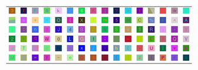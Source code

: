 <table>
<tr>
<td><img src="33.gif"></td>
<td><img src="66.gif"></td>
<td><img src="46.gif"></td>
<td><img src="6F.gif"></td>
<td><img src="6B.gif"></td>
<td><img src="21.gif"></td>
<td><img src="36.gif"></td>
<td><img src="4B.gif"></td>
<td><img src="5D.gif"></td>
<td><img src="3F.gif"></td>
<td><img src="3E.gif"></td>
<td><img src="74.gif"></td>
<td><img src="gr1.gif"></td>
<td><img src="60.gif"></td>
<td><img src="77.gif"></td>
<td><img src="61.gif"></td>
</tr>
<tr>
<td><img src="gr3.gif"></td>
<td><img src="73.gif"></td>
<td><img src="2B.gif"></td>
<td><img src="22.gif"></td>
<td><img src="4F.gif"></td>
<td><img src="7B.gif"></td>
<td><img src="58.gif"></td>
<td><img src="37.gif"></td>
<td><img src="6D.gif"></td>
<td><img src="35.gif"></td>
<td><img src="48.gif"></td>
<td><img src="43.gif"></td>
<td><img src="25.gif"></td>
<td><img src="70.gif"></td>
<td><img src="5E.gif"></td>
<td><img src="41.gif"></td>
</tr>
<tr>
<td><img src="7D.gif"></td>
<td><img src="3A.gif"></td>
<td><img src="6E.gif"></td>
<td><img src="67.gif"></td>
<td><img src="4A.gif"></td>
<td><img src="34.gif"></td>
<td><img src="42.gif"></td>
<td><img src="5A.gif"></td>
<td><img src="39.gif"></td>
<td><img src="53.gif"></td>
<td><img src="75.gif"></td>
<td><img src="24.gif"></td>
<td><img src="52.gif"></td>
<td><img src="6A.gif"></td>
<td><img src="2C.gif"></td>
<td><img src="59.gif"></td>
</tr>
<tr>
<td><img src="32.gif"></td>
<td><img src="27.gif"></td>
<td><img src="71.gif"></td>
<td><img src="57.gif"></td>
<td><img src="30.gif"></td>
<td><img src="4C.gif"></td>
<td><img src="47.gif"></td>
<td><img src="31.gif"></td>
<td><img src="3B.gif"></td>
<td><img src="2A.gif"></td>
<td><img src="5F.gif"></td>
<td><img src="49.gif"></td>
<td><img src="45.gif"></td>
<td><img src="29.gif"></td>
<td><img src="51.gif"></td>
<td><img src="56.gif"></td>
</tr>
<tr>
<td><img src="64.gif"></td>
<td><img src="54.gif"></td>
<td><img src="gr2.gif"></td>
<td><img src="63.gif"></td>
<td><img src="4E.gif"></td>
<td><img src="3C.gif"></td>
<td><img src="78.gif"></td>
<td><img src="2F.gif"></td>
<td><img src="2D.gif"></td>
<td><img src="68.gif"></td>
<td><img src="28.gif"></td>
<td><img src="2E.gif"></td>
<td><img src="55.gif"></td>
<td><img src="7C.gif"></td>
<td><img src="76.gif"></td>
<td><img src="62.gif"></td>
</tr>
<tr>
<td><img src="4D.gif"></td>
<td><img src="40.gif"></td>
<td><img src="3D.gif"></td>
<td><img src="79.gif"></td>
<td><img src="7E.gif"></td>
<td><img src="65.gif"></td>
<td><img src="44.gif"></td>
<td><img src="38.gif"></td>
<td><img src="23.gif"></td>
<td><img src="5B.gif"></td>
<td><img src="69.gif"></td>
<td><img src="7A.gif"></td>
<td><img src="6C.gif"></td>
<td><img src="50.gif"></td>
<td><img src="72.gif"></td>
<td><img src="26.gif"></td>
</tr>
</table>
